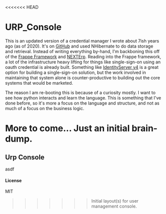 <<<<<<< HEAD
# URP_Console

This is an updated version of a credential manager I wrote about 7ish years ago (as of 2020).  It's on [GitHub](https://github.com/dealproc/CredentialManagement) and used NHibernate to do data storage and retrieval.  Instead of writing everything by-hand, I'm backboning this off of the [Frappe Framework](https://github.com/frappe/frappe) and [NEXTErp](https://github.com/frappe/erpnext).  Reading into the Frappe framework, a lot of the infrastructure heavy lifting for things like single-sign-on using an oauth credential is already built.  Something like [IdentityServer v4](https://github.com/IdentityServer/IdentityServer4) is a great option for building a single-sign-on solution, but the work involved in maintaining that system alone is counter-productive to building out the core systems that would be marketed.

The reason I am re-booting this is because of a curiosity mostly.  I want to see how python interacts and learn the language.  This is something that I've done before, so it's more a focus on the language and structure, and not as much of a focus on the business logic.

More to come... Just an initial brain-dump.
=======
## Urp Console

asdf

#### License

MIT
>>>>>>> Initial layout(s) for user management console.
